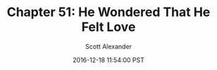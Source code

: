 ---
layout: chapter
title: "Chapter 51: He Wondered That He Felt Love"
author: Scott Alexander
description: http://unsongbook.com/chapter-51-he-wondered-that-he-felt-love/
date: 2016-12-18 11:54:00 PST
length: 1834973
duration: 459
guid: chapter-51-he-wondered-that-he-felt-love
---